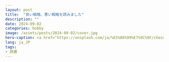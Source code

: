 ```yaml
---
layout: post
title:  "良い戦略、悪い戦略を読みました"
description: ""
date: 2024-09-02
categories: hobby
image: /assets/posts/2024-09-02/cover.jpg
hero-caption: <a href="https://unsplash.com/ja/%E5%86%99%E7%9C%9F/chess-pieces-on-chess-board-Sb8_i3Kz_JE?utm_content=creditCopyText&utm_medium=referral&utm_source=unsplash">Unsplash</a>の<a href="https://unsplash.com/ja/@aristocratie?utm_content=creditCopyText&utm_medium=referral&utm_source=unsplash">Arjan de Jong</a>が撮影した写真
lang: ja_JP
tags:
- 読書
---
```

